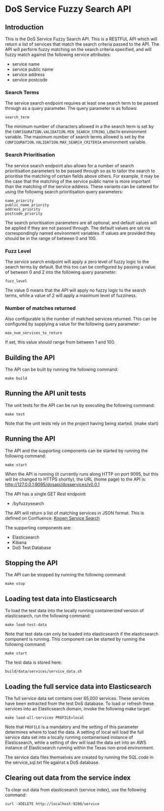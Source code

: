 # DoS Service Fuzzy Search API

## Introduction

This is the DoS Service Fuzzy Search API. This is a RESTFUL API which will return a list of services that match the search criteria passed to the API. The API will perform fuzzy matching on the search criteria specified, and will fuzzy match against the following service attributes:

- service name
- service public name
- service address
- service postcode

### Search Terms

The service search endpoint requires at least one search term to be passed through as a query parameter. The query parameter is as follows:

    search_term

The minimum number of characters allowed in a the search term is set by the `CONFIGURATION.VALIDATION.MIN_SEARCH_STRING_LENGTH` environment variable. The maximum number of search terms allowed is set by the `CONFIGURATION.VALIDATION.MAX_SEARCH_CRITERIA` environment variable.

### Search Prioritisation

The service search endpoint also allows for a number of search prioritisation parameters to be passed through so as to tailor the search to prioritise the matching of certain fields above others. For example, it may be the case that the matching of the service public name is more important than the matching of the service address. These variants can be catered for using the following search prioritisation query parameters:

    name_priority
    public_name_priority
    address_priority
    postcode_priority

The search prioritisation parameters are all optional, and default values will be applied if they are not passed through. The default values are set via correspondingly named environment variables. If values are provided they should be in the range of between 0 and 100.

### Fuzz Level

The service search endpoint will apply a zero level of fuzzy logic to the search terms by default. But this too can be configured by passing a value of between 0 and 2 into the following query parameter:

    fuzz_level

The value 0 means that the API will apply no fuzzy logic to the search terms, while a value of 2 will apply a maximum level of fuzziness.

### Number of matches returned

Also configurable is the number of matched services returned. This can be configured by supplying a value for the following query parameter:

    max_num_services_to_return

If set, this value should range from between 1 and 100.

## Building the API

The API can be built by running the following command:

    make build

## Running the API unit tests

The unit tests for the API can be run by executing the following command:

    make test

Note that the unit tests rely on the project having being started. (make start)

## Running the API

The API and the supporting components can be started by running the following command:

    make start

When the API is running (it currently runs along HTTP on port 9095, but this will be changed to HTTPS shortly), the URL (home page) to the API is: http://127.0.0.1:9095/dosapi/dosservices/v0.0.1

The API has a single GET Rest endpoint:

- /byfuzzysearch

The API will return a list of matching services in JSON format. This is defined on Confluence: [Known Service Search](https://nhsd-confluence.digital.nhs.uk/display/SFDEV/Known+Service+Search)

The supporting components are:

- Elasticsearch
- Kibana
- DoS Test Database

## Stopping the API

The API can be stopped by running the following command:

    make stop

## Loading test data into Elasticsearch

To load the test data into the locally running containerized version of elasticsearch, run the following command:

    make load-test-data

Note that test data can only be loaded into elasticsearch if the elasticsearch component is running. This component can be started by running the following command:

    make start

The test data is stored here:

    build/data/services/service_data.sh

## Loading the full service data into Elasticsearch

The full service data set contains over 65,000 services. These services have been extracted from the test DoS database. To load or refresh these services into an Elasticsearch domain, invoke the following make target:

    make load-all-services PROFILE=local

Note that `PROFILE` is a mandatory and the setting of this parameter determines where to load the data. A setting of local will load the full service data set into a locally running containerised instance of Elasticsearch, while a setting of dev will load the data set into an AWS instance of Elasticsearch running within the Texas non-prod environment.

The service data files themselves are created by running the SQL code in the service_sql.txt file against a DoS database.

## Clearing out data from the service index

To clear out data from elasticsearch (service index), use the following command:

    curl -XDELETE http://localhost:9200/service
